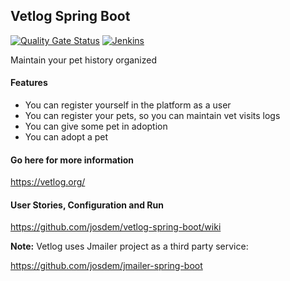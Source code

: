 Vetlog Spring Boot
---------------------------------------
[![Quality Gate Status](https://sonar.josdem.io/api/project_badges/measure?project=com.jos.dem.vetlog%3Avetlog-spring-boot&metric=alert_status)](https://sonar.josdem.io/dashboard?id=com.jos.dem.vetlog%3Avetlog-spring-boot)
[![Jenkins](https://ci.josdem.io/job/vetlog/badge/icon)](https://ci.josdem.io/job/vetlog/)

Maintain your pet history organized

#### Features

* You can register yourself in the platform as a user
* You can register your pets, so you can maintain vet visits logs
* You can give some pet in adoption
* You can adopt a pet

#### Go here for more information

https://vetlog.org/

#### User Stories, Configuration and Run

https://github.com/josdem/vetlog-spring-boot/wiki

**Note:** Vetlog uses Jmailer project as a third party service:

https://github.com/josdem/jmailer-spring-boot
